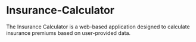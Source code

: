 # Insurance-Calculator
The Insurance Calculator is a web-based application designed to calculate insurance premiums based on user-provided data. 
